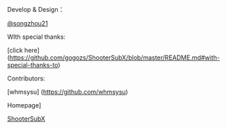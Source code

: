 Develop & Design：

[@songzhou21](https://twitter.com/songzhou21)

WIth special thanks:

[click here] (https://github.com/gogozs/ShooterSubX/blob/master/README.md#with-special-thanks-to)

Contributors:

[whmsysu] (https://github.com/whmsysu)

Homepage]

[ShooterSubX](https://github.com/gogozs/ShooterSubX)
